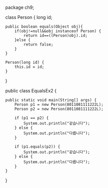 package ch9;

class Person {
	long id;

	public boolean equals(Object obj){
		if(obj!=null&&obj instanceof Person) {
			return id==((Person)obj).id;
		}else {
			return false;
		}
	}

	Person(long id) {
		this.id = id;
	}
}

public class EqualsEx2 {

	public static void main(String[] args) {
		Person p1 = new Person(8011081111222L);
		Person p2 = new Person(8011081111222L);

		if (p1 == p2) {
			System.out.println("같습니다");
		} else {
			System.out.println("다릅니다");
		}

		if (p1.equals(p2)) {
			System.out.println("같습니다");
		} else {
			System.out.println("다릅니다");
		}
	}
}
